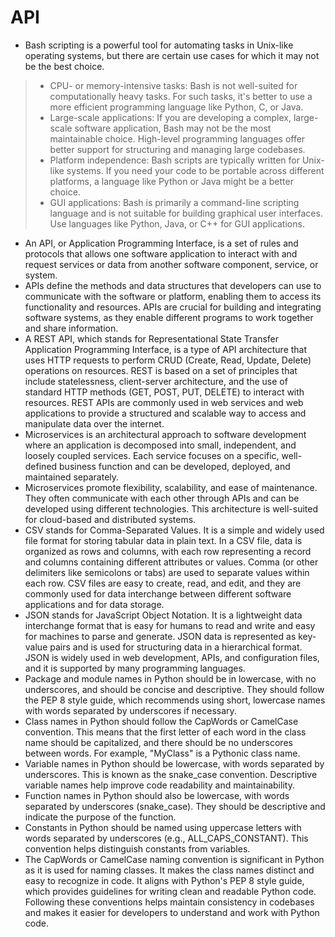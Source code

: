 # API
* Bash scripting is a powerful tool for automating tasks in Unix-like operating systems, but there are certain use cases for which it may not be the best choice.
> * CPU- or memory-intensive tasks: Bash is not well-suited for computationally heavy tasks. For such tasks, it's better to use a more efficient programming language like Python, C, or Java.
> * Large-scale applications: If you are developing a complex, large-scale software application, Bash may not be the most maintainable choice. High-level programming languages offer better support for structuring and managing large codebases.
> * Platform independence: Bash scripts are typically written for Unix-like systems. If you need your code to be portable across different platforms, a language like Python or Java might be a better choice.
> * GUI applications: Bash is primarily a command-line scripting language and is not suitable for building graphical user interfaces. Use languages like Python, Java, or C++ for GUI applications.
* An API, or Application Programming Interface, is a set of rules and protocols that allows one software application to interact with and request services or data from another software component, service, or system.
* APIs define the methods and data structures that developers can use to communicate with the software or platform, enabling them to access its functionality and resources. APIs are crucial for building and integrating software systems, as they enable different programs to work together and share information.
* A REST API, which stands for Representational State Transfer Application Programming Interface, is a type of API architecture that uses HTTP requests to perform CRUD (Create, Read, Update, Delete) operations on resources. REST is based on a set of principles that include statelessness, client-server architecture, and the use of standard HTTP methods (GET, POST, PUT, DELETE) to interact with resources. REST APIs are commonly used in web services and web applications to provide a structured and scalable way to access and manipulate data over the internet.
* Microservices is an architectural approach to software development where an application is decomposed into small, independent, and loosely coupled services. Each service focuses on a specific, well-defined business function and can be developed, deployed, and maintained separately.
* Microservices promote flexibility, scalability, and ease of maintenance. They often communicate with each other through APIs and can be developed using different technologies. This architecture is well-suited for cloud-based and distributed systems.
* CSV stands for Comma-Separated Values. It is a simple and widely used file format for storing tabular data in plain text. In a CSV file, data is organized as rows and columns, with each row representing a record and columns containing different attributes or values. Comma (or other delimiters like semicolons or tabs) are used to separate values within each row. CSV files are easy to create, read, and edit, and they are commonly used for data interchange between different software applications and for data storage.
* JSON stands for JavaScript Object Notation. It is a lightweight data interchange format that is easy for humans to read and write and easy for machines to parse and generate. JSON data is represented as key-value pairs and is used for structuring data in a hierarchical format. JSON is widely used in web development, APIs, and configuration files, and it is supported by many programming languages.
* Package and module names in Python should be in lowercase, with no underscores, and should be concise and descriptive. They should follow the PEP 8 style guide, which recommends using short, lowercase names with words separated by underscores if necessary.
* Class names in Python should follow the CapWords or CamelCase convention. This means that the first letter of each word in the class name should be capitalized, and there should be no underscores between words. For example, "MyClass" is a Pythonic class name.
* Variable names in Python should be lowercase, with words separated by underscores. This is known as the snake_case convention. Descriptive variable names help improve code readability and maintainability.
* Function names in Python should also be lowercase, with words separated by underscores (snake_case). They should be descriptive and indicate the purpose of the function.
* Constants in Python should be named using uppercase letters with words separated by underscores (e.g., ALL_CAPS_CONSTANT). This convention helps distinguish constants from variables.
* The CapWords or CamelCase naming convention is significant in Python as it is used for naming classes. It makes the class names distinct and easy to recognize in code. It aligns with Python's PEP 8 style guide, which provides guidelines for writing clean and readable Python code. Following these conventions helps maintain consistency in codebases and makes it easier for developers to understand and work with Python code.
